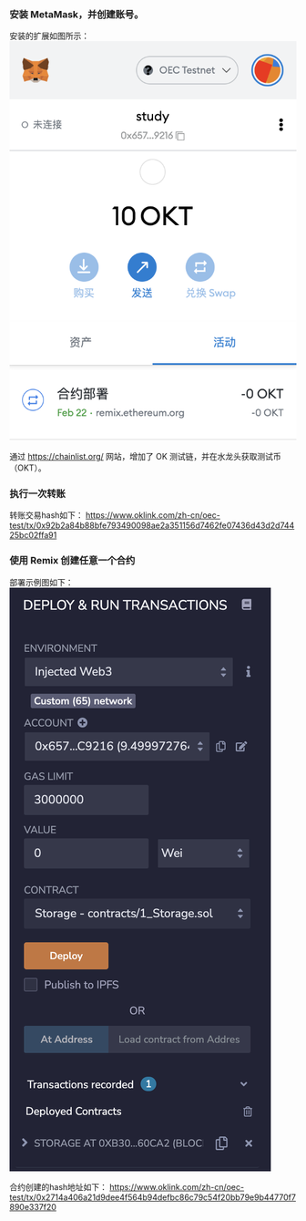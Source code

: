 ### 安装 MetaMask，并创建账号。
安装的扩展如图所示：![avatar](./assets/WX20220223-122921@2x.png) 

通过 https://chainlist.org/ 网站，增加了 OK 测试链，并在水龙头获取测试币（OKT）。

### 执行一次转账
转账交易hash如下：
https://www.oklink.com/zh-cn/oec-test/tx/0x92b2a84b88bfe793490098ae2a351156d7462fe07436d43d2d74425bc02ffa91

### 使用 Remix 创建任意一个合约
部署示例图如下：![avatar](./assets/WX20220223-123823@2x.png) 

合约创建的hash地址如下：
https://www.oklink.com/zh-cn/oec-test/tx/0x2714a406a21d9dee4f564b94defbc86c79c54f20bb79e9b44770f7890e337f20










